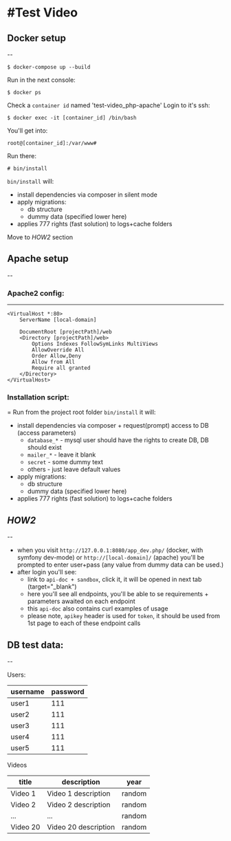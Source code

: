 #Test Video
======

## Docker setup
--
```
$ docker-compose up --build
```
Run in the next console:
```
$ docker ps
```
Check a `container id` named 'test-video_php-apache'
Login to it's ssh:
```
$ docker exec -it [container_id] /bin/bash
```
You'll get into:
```
root@[container_id]:/var/www# 
```
Run there:
```
# bin/install 
``` 
`bin/install` will:
* install dependencies via composer in silent mode
* apply migrations:
  * db structure
  * dummy data (specified lower here)
* applies 777 rights (fast solution) to logs+cache folders

Move to _HOW2_ section

## Apache setup
--

### Apache2 config:
------
```
<VirtualHost *:80>
    ServerName [local-domain]

    DocumentRoot [projectPath]/web
    <Directory [projectPath]/web>
        Options Indexes FollowSymLinks MultiViews
        AllowOverride All
        Order Allow,Deny
        Allow from All
        Require all granted
    </Directory>
</VirtualHost>
```

### Installation script:
=
Run from the project root folder `bin/install` it will:
* install dependencies via composer + request(prompt) access to DB (access parameters)
  * `database_*` - mysql user should have the rights to create DB, DB should exist
  * `mailer_*` - leave it blank
  * `secret` - some dummy text
  * others - just leave default values
* apply migrations:
  * db structure
  * dummy data (specified lower here)
* applies 777 rights (fast solution) to logs+cache folders
  
  
  
## _HOW2_
--
* when you visit `http://127.0.0.1:8080/app_dev.php/` (docker, with symfony dev-mode) or `http://[local-domain]/` (apache) you'll be prompted to enter user+pass (any value from dummy data can be used.)
* after login you'll see:
  * link to `api-doc + sandbox`, click it, it will be opened in next tab (target="_blank")
  * here you'll see all endpoints, you'll be able to se requirements + parameters awaited on each endpoint
  * this `api-doc` also contains curl examples of usage
  * please note, `apikey` header is used for `token`, it should be used from 1st page to each of these endpoint calls  
 
## DB test data:
--

Users:

| username | password |
|----------|----------|
|user1     |111       |
|user2     |111       |
|user3     |111       |
|user4     |111       |
|user5     |111       |

Videos

| title    | description          | year   |
|----------|----------------------|--------|
|Video 1   | Video 1 description  | random |
|Video 2   | Video 2 description  | random |
|...       | ...                  | random |
|Video 20  | Video 20 description | random |
